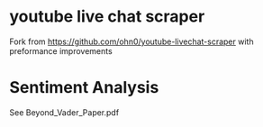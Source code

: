 # youtube live chat scraper
Fork from https://github.com/ohn0/youtube-livechat-scraper with preformance improvements
# Sentiment Analysis
See Beyond_Vader_Paper.pdf


  
  
  
